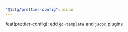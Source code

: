 ```yaml
---
"@1stg/prettier-config": minor
---
```


feat(prettier-config): add `go-template` and `jsdoc` plugins
